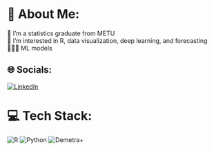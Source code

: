 
# 💫 About Me:
🔭 I’m a statistics graduate from METU <br> 
🌱 I’m interested in R, data visualization, deep learning, and forecasting
<br> 🧑🏻‍💻 ML models


## 🌐 Socials:
[![LinkedIn](https://img.shields.io/badge/LinkedIn-%230077B5.svg?logo=linkedin&logoColor=white)](https://www.linkedin.com/in/mehmet-ali-erkan)


# 💻 Tech Stack:
![R](https://img.shields.io/badge/r-%23276DC3.svg?style=for-the-badge&logo=r&logoColor=white) 
![Python](https://img.shields.io/badge/python-%233776AB.svg?style=for-the-badge&logo=python&logoColor=white)
![Demetra+](https://img.shields.io/badge/Demetra+%20-%234ea94b.svg?style=for-the-badge&logo=demetra&logoColor=white)



